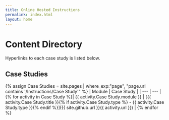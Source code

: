 ```yaml
---
title: Online Hosted Instructions
permalink: index.html
layout: home
---
```


# Content Directory

Hyperlinks to each case study is listed below.

## Case Studies

{% assign Case Studies = site.pages | where_exp:"page", "page.url contains '/Instructions/Case Study'" %}
| Module | Case Study |
| --- | --- | 
{% for activity in Case Study  %}| {{ activity.Case Study.module }} | [{{ activity.Case Study.title }}{% if activity.Case Study.type %} - {{ activity.Case Study.type }}{% endif %}]({{ site.github.url }}{{ activity.url }}) |
{% endfor %}

